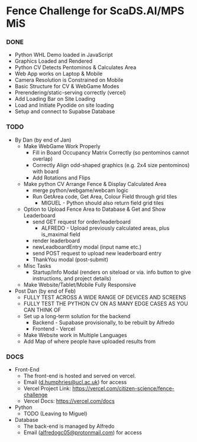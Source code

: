 # Fence Challenge for ScaDS.AI/MPS MiS

### DONE
- Python WHL Demo loaded in JavaScript
- Graphics Loaded and Rendered
- Python CV Detects Pentominos & Calculates Area
- Web App works on Laptop & Mobile
- Camera Resolution is Constrained on Mobile
- Basic Structure for CV & WebGame Modes
- Prerendering/static-serving correctly (vercel)
- Add Loading Bar on Site Loading
- Load and Initiate Pyodide on site loading
- Setup and connect to Supabse Database

### TODO
- By Dan (by end of Jan)
  - Make WebGame Work Properly
    - Fill in Board Occupancy Matrix Correctly (so pentominos cannot overlap)
    - Correctly Align odd-shaped graphics (e.g. 2x4 size pentominos) with board
    - Add Rotations and Flips
  - Make python CV Arrange Fence & Display Calculated Area
    - merge python/webgame/webcam logic
    - Run GetArea code, Get Area, Colour Field through grid tiles
      - MIGUEL - Python should also return field grid tiles
  - Option to Upload Fence Area to Database & Get and Show Leaderboard
    - send GET request for order/leaderboard
      - ALFREDO - Upload previously calculated areas, plus is_maximal field
    - render leaderboard
    - newLeadboardEntry modal (input name etc.)
    - send POST request to upload new leaderboard entry
    - ThankYou modal (post-submit)
  - Misc Tasks
    - Startup/Info Modal (renders on siteload or via. info button to give instructions, and project details)
  - Make Website/Tablet/Mobile Fully Responsive
- Post Dan (by end of Feb)
  - FULLY TEST ACROSS A WIDE RANGE OF DEVICES AND SCREENS
  - FULLY TEST THE PYTHON CV ON AS MANY EDGE CASES AS YOU CAN THINK OF
  - Set up a long-term solution for the backend
      - Backend - Supabase provisionally, to be rebuilt by Alfredo
      - Frontend - Vercel
  - Make Website work in Multiple Languages
  - Add Map of where people have uploaded results from

### DOCS
- Front-End
  - The front-end is hosted and served on vercel.
  - Email (d.humphries@ucl.ac.uk) for access
  - Vercel Project Link: https://vercel.com/citizen-science/fence-challenge
  - Vercel Docs: https://vercel.com/docs
- Python
  - TODO (Leaving to Miguel)
- Database
  - The back-end is managed by Alfredo
  - Email (alfredogc05@protonmail.com) for access
